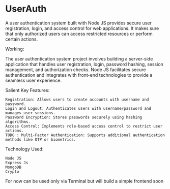 # UserAuth

A user authentication system built with Node JS provides secure user registration, login, and access control for web applications. It makes sure that only authorized users can access restricted resources or perform certain actions.

Working: 

The user authentication system project involves building a server-side application that handles user registration, login, password hashing, session management, and authorization checks. Node JS facilitates secure authentication and integrates with front-end technologies to provide a seamless user experience.

Salient Key Features:

    Registration: Allows users to create accounts with username and password.
    Login and Logout: Authenticates users with username/password and manages user sessions.
    Password Encryption: Stores passwords securely using hashing algorithms.
    Access Control: Implements role-based access control to restrict user actions.
    TODO : Multi-Factor Authentication: Supports additional authentication methods like OTP or biometrics.

Technology Used:

    Node JS
    Express Js
    MongoDB
    Crypto

For now can be used only via Terminal but will build a simple frontend soon

